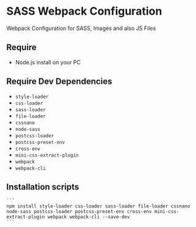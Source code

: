 # SASS Webpack Configuration
Webpack Configuration for SASS, Images and also JS Files

## Require 
  -	Node.js install on your PC
	
## Require Dev Dependencies
  -	`style-loader` 
  -	`css-loader` 
  -	`sass-loader`
  -	`file-loader`
  -	`cssnano`
  -	`node-sass`
  -	`postcss-loader`
  -	`postcss-preset-env`
  -	`cross-env`
  -	`mini-css-extract-plugin`
  -	`webpack`
  -	`webpack-cli`

## Installation scripts
	```
	npm install style-loader css-loader sass-loader file-loader cssnano node-sass postcss-loader postcss-preset-env cross-env mini-css-extract-plugin webpack webpack-cli --save-dev
	```
